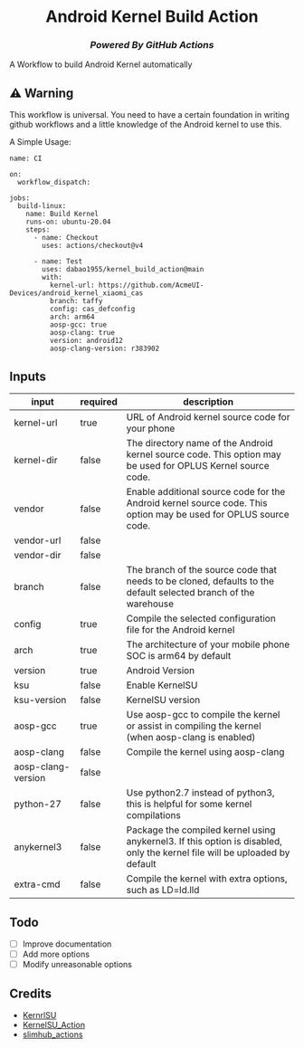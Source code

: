 <div align="center">
  <h1>Android Kernel Build Action</h1>
  <h3><i>Powered By GitHub Actions</i></h3>
</div>

A Workflow to build Android Kernel automatically

## ⚠️ Warning
 This workflow is universal. You need to have a certain foundation in writing github workflows and a little knowledge of the Android kernel to use this.

A Simple Usage:

```
name: CI

on:
  workflow_dispatch:

jobs:
  build-linux:
    name: Build Kernel
    runs-on: ubuntu-20.04
    steps:
      - name: Checkout
        uses: actions/checkout@v4

      - name: Test
        uses: dabao1955/kernel_build_action@main
        with:
          kernel-url: https://github.com/AcmeUI-Devices/android_kernel_xiaomi_cas
          branch: taffy
          config: cas_defconfig
          arch: arm64
          aosp-gcc: true
          aosp-clang: true
          version: android12
          aosp-clang-version: r383902
```
## Inputs
| input               | required | description |
|---------------------|----------|-------------|
| kernel-url | true | URL of Android kernel source code for your phone |
| kernel-dir | false | The directory name of the Android kernel source code. This option may be used for OPLUS Kernel source code.
| vendor | false | Enable additional source code for the Android kernel source code. This option may be used for OPLUS source code. |
| vendor-url | false | |
| vendor-dir | false | |
| branch | false | The branch of the source code that needs to be cloned, defaults to the default selected branch of the warehouse | 
| config | true | Compile the selected configuration file for the Android kernel |
| arch | true | The architecture of your mobile phone SOC is arm64 by default |
| version | true | Android Version |
| ksu | false | Enable KernelSU |
| ksu-version | false | KernelSU version |
| aosp-gcc |true | Use aosp-gcc to compile the kernel or assist in compiling the kernel (when aosp-clang is enabled) |
| aosp-clang | false | Compile the kernel using aosp-clang |
| aosp-clang-version | false | |
| python-27 | false | Use python2.7 instead of python3, this is helpful for some kernel compilations |
| anykernel3 | false | Package the compiled kernel using anykernel3. If this option is disabled, only the kernel file will be uploaded by default |
| extra-cmd | false | Compile the kernel with extra options, such as LD=ld.lld |

## Todo

- [ ] Improve documentation
- [ ] Add more options
- [ ] Modify unreasonable options

## Credits
- [KernrlSU](https://github.com/tiann/KernelSU)
- [KernelSU_Action](https://github.com/XiaoleGun/KernelSU_Action)
- [slimhub_actions](https://github.com/rokibhasansagar/slimhub_actions)
